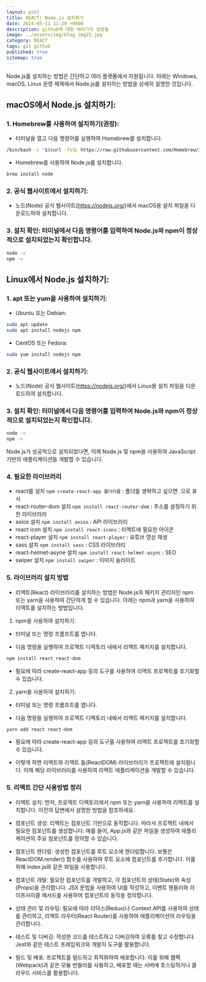 ```yaml
---
layout: post
title: REACT) Node.js 설치하기
date: 2024-05-11 11:29 +0900
description: github에 대한 여러가지 설명들
image: ../assets/img/blog_img25.jpg
category: REACT
tags: git github
published: true
sitemap: true
---
```


Node.js를 설치하는 방법은 간단하고 여러 플랫폼에서 지원됩니다. 아래는 Windows, macOS, Linux 운영 체제에서 Node.js를 설치하는 방법을 상세히 설명한 것입니다.

## macOS에서 Node.js 설치하기:
### 1. Homebrew를 사용하여 설치하기(권장):

- 터미널을 열고 다음 명령어를 실행하여 Homebrew를 설치합니다.

````bash
/bin/bash -c "$(curl -fsSL https://raw.githubusercontent.com/Homebrew/install/HEAD/install.sh)"
````

- Homebrew를 사용하여 Node.js를 설치합니다.

````bash
brew install node
````

### 2. 공식 웹사이트에서 설치하기:

- 노드(Node) 공식 웹사이트(https://nodejs.org/)에서 macOS용 설치 파일을 다운로드하여 설치합니다.

### 3. 설치 확인: 터미널에서 다음 명령어를 입력하여 Node.js와 npm이 정상적으로 설치되었는지 확인합니다.

````bash
node -v
npm -v
````

## Linux에서 Node.js 설치하기:
### 1. apt 또는 yum을 사용하여 설치하기:

- Ubuntu 또는 Debian:

````bash
sudo apt update
sudo apt install nodejs npm
````

- CentOS 또는 Fedora:

````bash
sudo yum install nodejs npm
````
### 2. 공식 웹사이트에서 설치하기:

- 노드(Node) 공식 웹사이트(https://nodejs.org/)에서 Linux용 설치 파일을 다운로드하여 설치합니다.

### 3. 설치 확인: 터미널에서 다음 명령어를 입력하여 Node.js와 npm이 정상적으로 설치되었는지 확인합니다.

````bash
node -v
npm -v
````

Node.js가 성공적으로 설치되었다면, 이제 Node.js 및 npm을 사용하여 JavaScript 기반의 애플리케이션을 개발할 수 있습니다.

### 4. 필요한 라이브러리
- react를 설치 `npm create-react-app 폴더이름` : 폴더를 생략하고 싶으면 .으로 표시
- react-router-dom 설치 `npm install react-router-dom` : 주소를 설정하기 위한 라이브러리
- axios 설치 `npm install axios` : API 라이브러리
- react icon 설치 `npm install react-icons` : 리액트에 필요한 아이콘 
- react-player 설치 `npm install react-player` : 유튜브 영상 재생
- sass 설치 `npm install sass` : CSS 라이브러리
- react-helmet-asyne 설치 `npm install react-helmet-async` : SEO
- swiper 설치 `npm install swiper` : 이미지 슬라이트


### 5. 라이브러리 설치 방법
- 리액트(React) 라이브러리를 설치하는 방법은 Node.js의 패키지 관리자인 npm 또는 yarn을 사용하여 간단하게 할 수 있습니다. 아래는 npm과 yarn을 사용하여 리액트를 설치하는 방법입니다.

1. npm을 사용하여 설치하기:
- 터미널 또는 명령 프롬프트를 엽니다.

- 다음 명령을 실행하여 프로젝트 디렉토리 내에서 리액트 패키지를 설치합니다.

````bash
npm install react react-dom
````

- 필요에 따라 create-react-app 등의 도구를 사용하여 리액트 프로젝트를 초기화할 수 있습니다.

2. yarn을 사용하여 설치하기:
- 터미널 또는 명령 프롬프트를 엽니다.

- 다음 명령을 실행하여 프로젝트 디렉토리 내에서 리액트 패키지를 설치합니다.

````bash
yarn add react react-dom
````

- 필요에 따라 create-react-app 등의 도구를 사용하여 리액트 프로젝트를 초기화할 수 있습니다.

- 이렇게 하면 리액트와 리액트 돔(ReactDOM) 라이브러리가 프로젝트에 설치됩니다. 이제 해당 라이브러리를 사용하여 리액트 애플리케이션을 개발할 수 있습니다.

### 5. 리엑트 간단 사용방법 정리
- 리액트 설치: 먼저, 프로젝트 디렉토리에서 npm 또는 yarn을 사용하여 리액트를 설치합니다. 이전의 답변에서 설명한 방법을 참조하세요.

- 컴포넌트 생성: 리액트는 컴포넌트 기반으로 동작합니다. 따라서 프로젝트 내에서 필요한 컴포넌트를 생성합니다. 예를 들어, App.js와 같은 파일을 생성하여 애플리케이션의 주요 컴포넌트를 정의할 수 있습니다.

- 컴포넌트 렌더링: 생성한 컴포넌트를 루트 요소에 렌더링합니다. 보통은 ReactDOM.render() 함수를 사용하여 루트 요소에 컴포넌트를 추가합니다. 이를 위해 index.js와 같은 파일을 사용합니다.

- 컴포넌트 개발: 필요한 컴포넌트를 개발하고, 각 컴포넌트의 상태(State)와 속성(Props)을 관리합니다. JSX 문법을 사용하여 UI를 작성하고, 이벤트 핸들러와 라이프사이클 메서드를 사용하여 컴포넌트의 동작을 정의합니다.

- 상태 관리 및 라우팅: 필요에 따라 리덕스(Redux)나 Context API를 사용하여 상태를 관리하고, 리액트 라우터(React Router)를 사용하여 애플리케이션의 라우팅을 관리합니다.

- 테스트 및 디버깅: 작성한 코드를 테스트하고 디버깅하여 오류를 찾고 수정합니다. Jest와 같은 테스트 프레임워크와 개발자 도구를 활용합니다.

- 빌드 및 배포: 프로젝트를 빌드하고 최적화하여 배포합니다. 이를 위해 웹팩(Webpack)과 같은 모듈 번들러를 사용하고, 배포할 때는 서버에 호스팅하거나 클라우드 서비스를 활용합니다.





